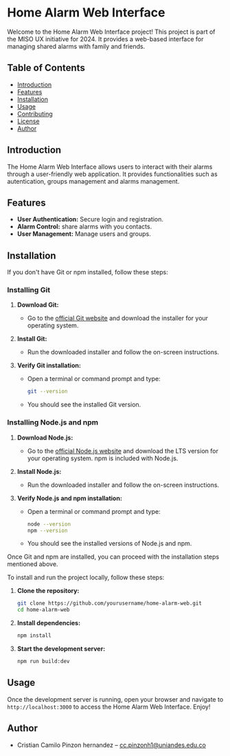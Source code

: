 # Home Alarm Web Interface

Welcome to the Home Alarm Web Interface project! This project is part of the MISO UX initiative for 2024. It provides a web-based interface for managing shared alarms with family and friends.

## Table of Contents

- [Introduction](#introduction)
- [Features](#features)
- [Installation](#installation)
- [Usage](#usage)
- [Contributing](#contributing)
- [License](#license)
- [Author](#author)

## Introduction

The Home Alarm Web Interface allows users to interact with their alarms through a user-friendly web application. It provides functionalities such as autentication, groups management and alarms management.

## Features

- **User Authentication:** Secure login and registration.
- **Alarm Control:** share alarms with you contacts.
- **User Management:** Manage users and groups.

## Installation

If you don't have Git or npm installed, follow these steps:

### Installing Git

1. **Download Git:**
    - Go to the [official Git website](https://git-scm.com/downloads) and download the installer for your operating system.

2. **Install Git:**
    - Run the downloaded installer and follow the on-screen instructions.

3. **Verify Git installation:**
    - Open a terminal or command prompt and type:
      ```sh
      git --version
      ```
    - You should see the installed Git version.

### Installing Node.js and npm

1. **Download Node.js:**
    - Go to the [official Node.js website](https://nodejs.org/) and download the LTS version for your operating system. npm is included with Node.js.

2. **Install Node.js:**
    - Run the downloaded installer and follow the on-screen instructions.

3. **Verify Node.js and npm installation:**
    - Open a terminal or command prompt and type:
      ```sh
      node --version
      npm --version
      ```
    - You should see the installed versions of Node.js and npm.

Once Git and npm are installed, you can proceed with the installation steps mentioned above.

To install and run the project locally, follow these steps:

1. **Clone the repository:**
    ```sh
    git clone https://github.com/yourusername/home-alarm-web.git
    cd home-alarm-web
    ```

2. **Install dependencies:**
    ```sh
    npm install
    ```

3. **Start the development server:**
    ```sh
    npm run build:dev
    ```

## Usage

Once the development server is running, open your browser and navigate to `http://localhost:3000` to access the Home Alarm Web Interface.
Enjoy!


## Author

- Cristian Camilo Pinzon hernandez – [cc.pinzonh1@uniandes.edu.co](mailto:cc.pinzonh1@uniandes.edu.co)
